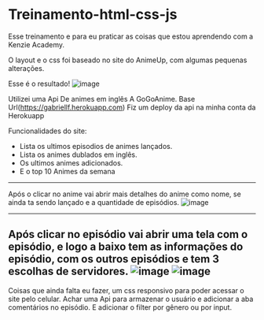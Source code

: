 # Treinamento-html-css-js
Esse treinamento e para eu praticar as coisas que estou aprendendo com a Kenzie Academy.

O layout e o css foi baseado no site do AnimeUp, com algumas pequenas alterações.

Esse é o resultado!
  ![image](https://user-images.githubusercontent.com/96635752/175948217-f98e7ee2-c33f-4f00-b736-81472317d57d.png)

Utilizei uma Api De animes em inglês A GoGoAnime.
Base Url(https://gabriellf.herokuapp.com) Fiz um deploy da api na minha conta da Herokuapp

Funcionalidades do site:
- Lista os ultimos episodios de animes lançados.
- Lista os animes dublados em inglês.
- Os ultimos animes adicionados.
- E o top 10 Animes da semana
--------------------------------------------
   
Após o clicar no anime vai abrir mais detalhes do anime como nome, se ainda ta sendo lançado e a quantidade de episódios.
   ![image](https://user-images.githubusercontent.com/96635752/175949654-97fa2363-8e99-41ab-9c6a-7f00e5f9c324.png)

----------------------------------------------------------------------------------------------------------------------------------------
Após clicar no episódio vai abrir uma tela com o episódio, e logo a baixo tem as informações do episódio, com os outros episódios e tem 3 escolhas de servidores.
   ![image](https://user-images.githubusercontent.com/96635752/175950741-fdc7658c-cf5a-4589-be21-d97a75bed9f0.png)
   ![image](https://user-images.githubusercontent.com/96635752/175950803-6bac1779-ca12-44c5-b2ec-72b6e258aa52.png)
-------------------------------------------------------------------------------------------------------------------------------------------

Coisas que ainda falta eu fazer, um css responsivo para poder acessar o site pelo celular. 
Achar uma Api para armazenar o usuário e adicionar a aba comentários no episódio.
E adicionar o filter por gênero ou por input.

